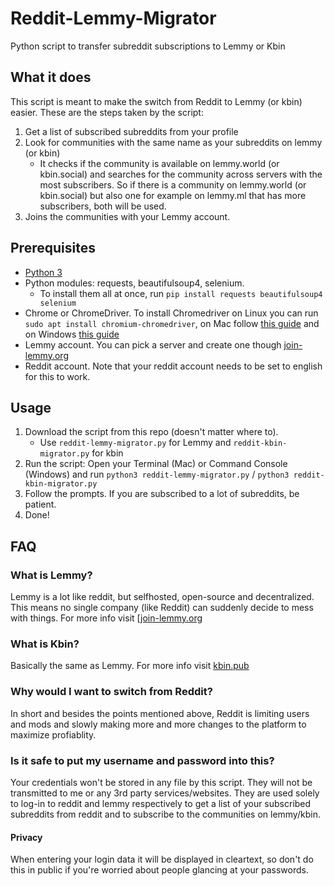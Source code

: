 # Reddit-Lemmy-Migrator
Python script to transfer subreddit subscriptions to Lemmy or Kbin

## What it does
This script is meant to make the switch from Reddit to Lemmy (or kbin) easier. These are the steps taken by the script:
1. Get a list of subscribed subreddits from your profile
2. Look for communities with the same name as your subreddits on lemmy (or kbin)
   - It checks if the community is available on lemmy.world (or kbin.social) and searches for the community across servers with the most subscribers. So if there is a community on lemmy.world (or kbin.social) but also one for example on lemmy.ml that has more subscribers, both will be used.
3. Joins the communities with your Lemmy account.

## Prerequisites
- [Python 3](https://realpython.com/installing-python/)
- Python modules: requests, beautifulsoup4, selenium.
   - To install them all at once, run `pip install requests beautifulsoup4 selenium`
- Chrome or ChromeDriver. To install Chromedriver on Linux you can run `sudo apt install chromium-chromedriver`, on Mac follow [this guide](https://www.swtestacademy.com/install-chrome-driver-on-mac/) and on Windows [this guide](https://jonathansoma.com/lede/foundations-2018/classes/selenium/selenium-windows-install/) 
- Lemmy account. You can pick a server and create one though [join-lemmy.org](https://join-lemmy.org/instances)
- Reddit account. Note that your reddit account needs to be set to english for this to work.

## Usage
1. Download the script from this repo (doesn't matter where to).
   - Use `reddit-lemmy-migrator.py` for Lemmy and `reddit-kbin-migrator.py` for kbin
2. Run the script: Open your Terminal (Mac) or Command Console (Windows) and run `python3 reddit-lemmy-migrator.py` / `python3 reddit-kbin-migrator.py`
3. Follow the prompts. If you are subscribed to a lot of subreddits, be patient.
4. Done!

## FAQ
### What is Lemmy?
Lemmy is a lot like reddit, but selfhosted, open-source and decentralized. This means no single company (like Reddit) can suddenly decide to mess with things. For more info visit [[join-lemmy.org](https://join-lemmy.org)
### What is Kbin?
Basically the same as Lemmy. For more info visit [kbin.pub](https://kbin.pub/)
### Why would I want to switch from Reddit?
In short and besides the points mentioned above, Reddit is limiting users and mods and slowly making more and more changes to the platform to maximize profiablity.
### Is it safe to put my username and password into this?
Your credentials won't be stored in any file by this script. They will not be transmitted to me or any 3rd party services/websites. They are used solely to log-in to reddit and lemmy respectively to get a list of your subscribed subreddits from reddit and to subscribe to the communities on lemmy/kbin.
#### Privacy
When entering your login data it will be displayed in cleartext, so don't do this in public if you're worried about people glancing at your passwords.
